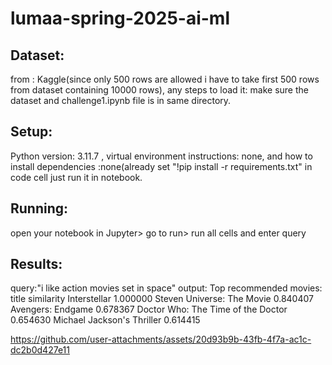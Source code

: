 # lumaa-spring-2025-ai-ml
## Dataset:
from : Kaggle(since only 500 rows are allowed i have to take first 500 rows from dataset containing 10000 rows), any steps to load it: make sure the dataset and challenge1.ipynb file is in same directory.

## Setup: 
Python version: 3.11.7 , virtual environment instructions: none, and how to install dependencies :none(already set "!pip install -r requirements.txt" in code cell just run it in notebook.

## Running: 
open your notebook in Jupyter> go to run> run all cells and enter query 

## Results:
query:"i like action movies set in space"
output:  Top recommended movies:
                             title  similarity
                      Interstellar    1.000000
        Steven Universe: The Movie    0.840407
                 Avengers: Endgame    0.678367
Doctor Who: The Time of the Doctor    0.654630
        Michael Jackson's Thriller    0.614415


https://github.com/user-attachments/assets/20d93b9b-43fb-4f7a-ac1c-dc2b0d427e11

